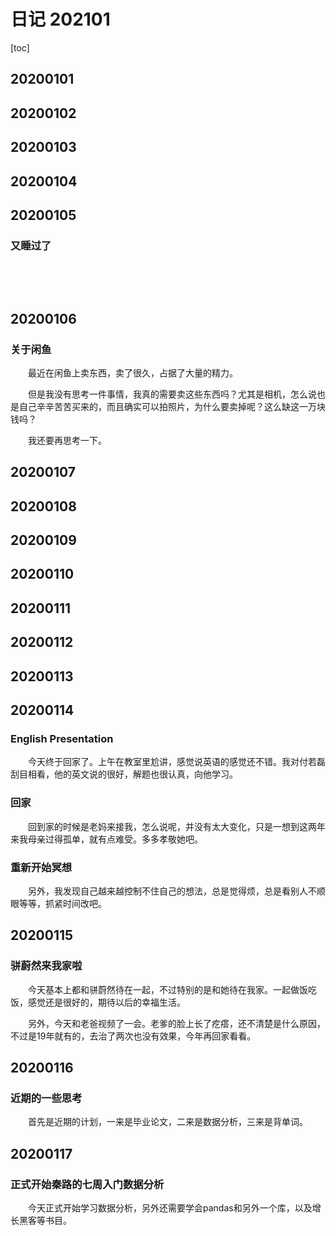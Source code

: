 # 日记 202101

[toc]

## 20200101

## 20200102

## 20200103

## 20200104

## 20200105

### 又睡过了

&emsp;&emsp;

&emsp;&emsp;

## 20200106

### 关于闲鱼

&emsp;&emsp;最近在闲鱼上卖东西，卖了很久，占据了大量的精力。

&emsp;&emsp;但是我没有思考一件事情，我真的需要卖这些东西吗？尤其是相机，怎么说也是自己辛辛苦苦买来的，而且确实可以拍照片，为什么要卖掉呢？这么缺这一万块钱吗？

&emsp;&emsp;我还要再思考一下。

## 20200107

## 20200108

## 20200109

## 20200110

## 20200111

## 20200112

## 20200113 

## 20200114

### English Presentation

&emsp;&emsp;今天终于回家了。上午在教室里尬讲，感觉说英语的感觉还不错。我对付若磊刮目相看，他的英文说的很好，解题也很认真，向他学习。

### 回家

&emsp;&emsp;回到家的时候是老妈来接我，怎么说呢，并没有太大变化，只是一想到这两年来我母亲过得孤单，就有点难受。多多孝敬她吧。

### 重新开始冥想

&emsp;&emsp;另外，我发现自己越来越控制不住自己的想法，总是觉得烦，总是看别人不顺眼等等，抓紧时间改吧。

## 20200115

### 骈蔚然来我家啦

&emsp;&emsp;今天基本上都和骈蔚然待在一起，不过特别的是和她待在我家。一起做饭吃饭，感觉还是很好的，期待以后的幸福生活。

&emsp;&emsp;另外，今天和老爸视频了一会。老爹的脸上长了疙瘩，还不清楚是什么原因，不过是19年就有的，去治了两次也没有效果，今年再回家看看。

## 20200116

### 近期的一些思考

&emsp;&emsp;首先是近期的计划，一来是毕业论文，二来是数据分析，三来是背单词。

## 20200117

### 正式开始秦路的七周入门数据分析

&emsp;&emsp;今天正式开始学习数据分析，另外还需要学会pandas和另外一个库，以及增长黑客等书目。
